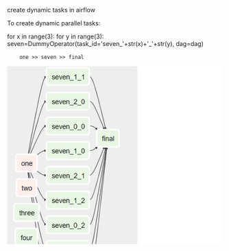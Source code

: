 create dynamic tasks in airflow

To create dynamic parallel tasks:

for x in range(3):
    for y in range(3):
        seven=DummyOperator(task_id='seven_'+str(x)+'_'+str(y), dag=dag)

        one >> seven >> final
        
        
![alt tag](images/dynamic_parallel.png)

